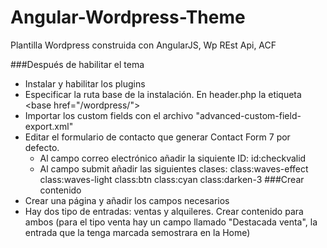 # Angular-Wordpress-Theme
Plantilla Wordpress construida con AngularJS, Wp REst Api, ACF

###Después de habilitar el tema
- Instalar y habilitar los plugins
- Especificar la ruta base de la instalación. En header.php la etiqueta &lt;base href="/wordpress/"&gt;
- Importar los custom fields con el archivo "advanced-custom-field-export.xml"
- Editar el formulario de contacto que generar Contact Form 7 por defecto.
  - Al campo correo electrónico añadir la siquiente ID: id:checkvalid
  - Al campo submit añadir las siguientes clases: class:waves-effect class:waves-light class:btn class:cyan class:darken-3
###Crear contenido
- Crear una página y añadir los campos necesarios
- Hay dos tipo de entradas: ventas y alquileres. Crear contenido para ambos (para el tipo venta hay un campo llamado "Destacada venta", la entrada que la tenga marcada semostrara en la Home)

